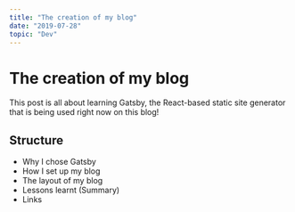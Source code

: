```yaml
---
title: "The creation of my blog"
date: "2019-07-28"
topic: "Dev"
---
```


# The creation of my blog

This post is all about learning Gatsby, the React-based static site generator that is being used right now on this blog!

## Structure

- Why I chose Gatsby
- How I set up my blog
- The layout of my blog
- Lessons learnt (Summary)
- Links
